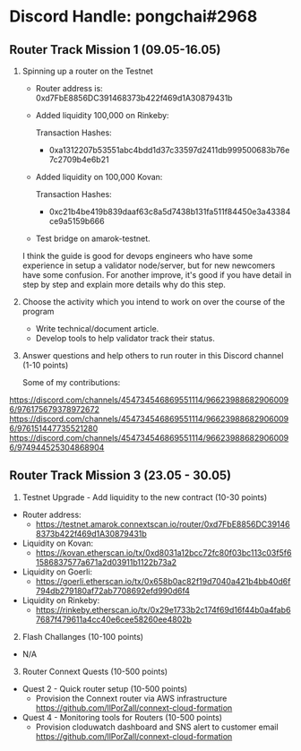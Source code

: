 
# Discord Handle: pongchai#2968
## Router Track Mission 1 (09.05-16.05)

1) Spinning up a router on the Testnet

    - Router address is: 0xd7FbE8856DC391468373b422f469d1A30879431b

    - Added liquidity  100,000 on Rinkeby: 

      Transaction Hashes:    
        - 0xa1312207b53551abc4bdd1d37c33597d2411db999500683b76e7c2709b4e6b21
   
    - Added liquidity on 100,000 Kovan:

        Transaction Hashes:    
        - 0xc21b4be419b839daaf63c8a5d7438b131fa511f84450e3a43384ce9a5159b666
    - Test bridge on amarok-testnet.
    
    I think the guide is good for devops engineers who have some experience in setup a validator node/server, but for new newcomers have some confusion.
    For another improve, it's good if you have detail in step by step and explain more details why do this step.

2) Choose the activity which you intend to work on over the course of the program
    -  Write technical/document article.
    - Develop tools to help validator track their status. 

3) Answer questions and help others to run router in this Discord channel (1-10 points)

    Some of my contributions:
    
https://discord.com/channels/454734546869551114/966239886829060096/976175679378972672
https://discord.com/channels/454734546869551114/966239886829060096/976151447735521280
https://discord.com/channels/454734546869551114/966239886829060096/974944525304868904

## Router Track Mission 3 (23.05 - 30.05)
1) Testnet Upgrade - Add liquidity to the new contract (10-30 points)
  - Router address: 
    - https://testnet.amarok.connextscan.io/router/0xd7FbE8856DC391468373b422f469d1A30879431b
  - Liquidity on Kovan: 
    - https://kovan.etherscan.io/tx/0xd8031a12bcc72fc80f03bc113c03f5f61586837577a671a2d03911b1122b73a2
  - Liquidity on Goerli: 
    - https://goerli.etherscan.io/tx/0x658b0ac82f19d7040a421b4bb40d6f794db279180af72ab7708692efd990d6f4
  - Liquidity on Rinkeby: 
    - https://rinkeby.etherscan.io/tx/0x29e1733b2c174f69d16f44b0a4fab67687f479611a4cc40e6cee58260ee4802b
2) Flash Challanges (10-100 points) 
  - N/A
3) Router Connext Quests (10-500 points)
  - Quest 2 - Quick router setup (10-500 points)
	- Provision the Connext router via AWS infrastructure https://github.com/llPorZall/connext-cloud-formation
  - Quest 4 - Monitoring tools for Routers (10-500 points)
	- Provision cloduwatch dashboard and SNS alert to customer email  https://github.com/llPorZall/connext-cloud-formation
